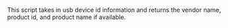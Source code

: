 This script takes in usb device id information and returns the vendor name, product id, and product name if available.